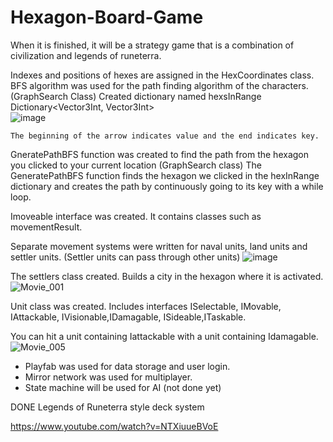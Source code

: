 # Hexagon-Board-Game
When it is finished, it will be a strategy game that is a combination of civilization and legends of runeterra.

  Indexes and positions of hexes are assigned in the HexCoordinates class.
  BFS algorithm was used for the path finding algorithm of the characters. (GraphSearch Class)
    Created dictionary named hexsInRange Dictionary<Vector3Int, Vector3Int>  
    ![image](https://github.com/eminkarakaya/Hexagon-Board-Game/assets/71080980/f2239194-9c94-4e68-91a8-c118317e4e87)

     
    The beginning of the arrow indicates value and the end indicates key.
   GneratePathBFS function was created to find the path from the hexagon you clicked to your current location (GraphSearch class)
   The GeneratePathBFS function finds the hexagon we clicked in the hexInRange dictionary and creates the path by continuously going to its key with a while loop.

   Imoveable interface was created. It contains classes such as movementResult.

   Separate movement systems were written for naval units, land units and settler units. (Settler units can pass through other units)
    ![image](https://github.com/eminkarakaya/Hexagon-Board-Game/assets/71080980/b19d8e29-bd8a-4cb5-b377-8feda3047932)


   The settlers class created. Builds a city in the hexagon where it is activated.
   ![Movie_001](https://github.com/eminkarakaya/Hexagon-Board-Game/assets/71080980/07746368-c907-4627-91e6-1736adae6cfa)

   Unit class was created. Includes interfaces ISelectable, IMovable, IAttackable, IVisionable,IDamagable, ISideable,ITaskable.

   You can hit a unit containing Iattackable with a unit containing Idamagable.
   ![Movie_005](https://github.com/eminkarakaya/Hexagon-Board-Game/assets/71080980/46e589bb-aeb0-4795-8748-bf8595b4af53)

   
- Playfab was used for data storage and user login.
- Mirror network was used for multiplayer.
- State machine will be used for AI (not done yet)

DONE
Legends of Runeterra style deck system






https://www.youtube.com/watch?v=NTXiuueBVoE
